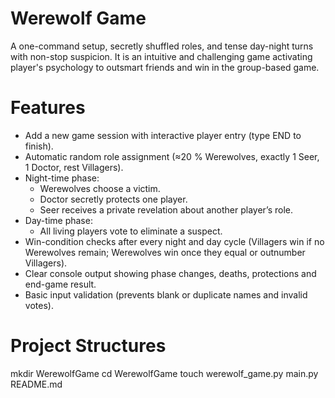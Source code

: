 # Werewolf Game 

A one-command setup, secretly shuffled roles, and tense day-night turns with non-stop suspicion. It is an intuitive and challenging game activating player's psychology to outsmart friends and win in the group-based game.

# Features

- Add a new game session with interactive player entry (type END to finish).
- Automatic random role assignment (≈20 % Werewolves, exactly 1 Seer, 1 Doctor, rest Villagers).
- Night-time phase:
  - Werewolves choose a victim.
  - Doctor secretly protects one player.
  - Seer receives a private revelation about another player’s role.
- Day-time phase:
  - All living players vote to eliminate a suspect.
- Win-condition checks after every night and day cycle (Villagers win if no Werewolves remain; Werewolves win once they equal or outnumber Villagers).
- Clear console output showing phase changes, deaths, protections and end-game result.
- Basic input validation (prevents blank or duplicate names and invalid votes).

# Project Structures

mkdir WerewolfGame
cd WerewolfGame
touch werewolf_game.py main.py README.md

